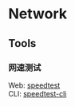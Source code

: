 # Network

## Tools
### 网速测试
Web: [speedtest](https://www.speedtest.net/)  
CLI: [speedtest-cli](https://www.speedtest.net/apps/cli)